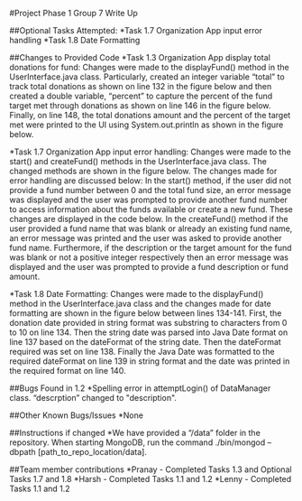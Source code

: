 #Project Phase 1 Group 7 Write Up

##Optional Tasks Attempted:
*Task 1.7 Organization App input error handling
*Task 1.8 Date Formatting


##Changes to Provided Code
*Task 1.3 Organization App display total donations for fund: Changes were made to the displayFund() method in the UserInterface.java class. Particularly, created an integer variable “total” to track total donations as shown on line 132 in the figure below and then created a double variable, “percent” to capture the percent of the fund target met through donations as shown on line 146 in the figure below.  Finally, on line 148, the total donations amount and the percent of the target met were printed to the UI using System.out.println as shown in the figure below. 

*Task 1.7 Organization App input error handling: Changes were made to the start() and createFund() methods in the UserInterface.java class. The changed methods are shown in the figure below. The changes made for error handling are discussed below:
In the start() method, if the user did not provide a fund number between 0 and the total fund size, an error message was displayed and the user was prompted to provide another fund number to access information about the funds available or create a new fund. These changes are displayed in the code below.
In the createFund() method if the user provided a fund name that was blank or already an existing fund name, an error message was printed and the user was asked to provide another fund name. Furthermore, if the description or the target amount for the fund was blank or not a positive integer respectively then an error message was displayed and the user was prompted to provide a fund description or fund amount.

*Task 1.8 Date Formatting: Changes were made to the displayFund() method in the UserInterface.java class and the changes made for date formatting are shown in the figure below between lines 134-141. First, the donation date provided in string format was substring to characters from 0 to 10 on line 134. Then the string date was parsed into Java Date format on line 137 based on the dateFormat of the string date. Then the dateFormat required was set on line 138. Finally the Java Date was formatted to the required dateFormat on line 139 in string format and the date was printed in the required format on line 140.


##Bugs Found in 1.2
*Spelling error in attemptLogin() of DataManager class. “descrption” changed to "description".


##Other Known Bugs/Issues
*None  

##Instructions if changed
*We have provided a “/data” folder in the repository. When starting MongoDB, run the command ./bin/mongod –dbpath [path_to_repo_location/data]. 

##Team member contributions
*Pranay - Completed Tasks 1.3 and Optional Tasks 1.7 and 1.8
*Harsh - Completed Tasks 1.1 and 1.2
*Lenny - Completed Tasks 1.1 and 1.2
